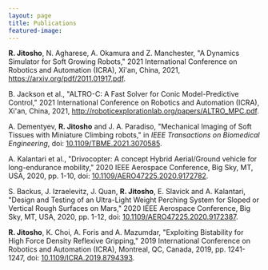 ```yaml
---
layout: page
title: Publications
featured-image:
---
```


**R. Jitosho**, N. Agharese, A. Okamura and Z. Manchester, "A Dynamics Simulator for Soft Growing Robots," 2021 International Conference on Robotics and Automation (ICRA), Xi'an, China, 2021, <a href="https://arxiv.org/pdf/2011.01917.pdf">https://arxiv.org/pdf/2011.01917.pdf</a>.

B. Jackson et al., "ALTRO-C: A Fast Solver for Conic Model-Predictive Control," 2021 International Conference on Robotics and Automation (ICRA), Xi'an, China, 2021, <a href="http://roboticexplorationlab.org/papers/ALTRO_MPC.pdf">http://roboticexplorationlab.org/papers/ALTRO_MPC.pdf</a>.

A. Dementyev, **R. Jitosho** and J. A. Paradiso, "Mechanical Imaging of Soft Tissues with Miniature Climbing robots," in *IEEE Transactions on Biomedical Engineering*, doi: <a href="https://doi.org/10.1109/TBME.2021.3070585">10.1109/TBME.2021.3070585</a>.

A. Kalantari et al., "Drivocopter: A concept Hybrid Aerial/Ground vehicle for long-endurance mobility," 2020 IEEE Aerospace Conference, Big Sky, MT, USA, 2020, pp. 1-10, doi: <a href="https://doi.org/10.1109/AERO47225.2020.9172782">10.1109/AERO47225.2020.9172782</a>.

S. Backus, J. Izraelevitz, J. Quan, **R. Jitosho**, E. Slavick and A. Kalantari, "Design and Testing of an Ultra-Light Weight Perching System for Sloped or Vertical Rough Surfaces on Mars," 2020 IEEE Aerospace Conference, Big Sky, MT, USA, 2020, pp. 1-12, doi: <a href="https://doi.org/10.1109/AERO47225.2020.9172387">10.1109/AERO47225.2020.9172387</a>.

**R. Jitosho**, K. Choi, A. Foris and A. Mazumdar, "Exploiting Bistability for High Force Density Reflexive Gripping," 2019 International Conference on Robotics and Automation (ICRA), Montreal, QC, Canada, 2019, pp. 1241-1247, doi: <a href="https://doi.org/10.1109/ICRA.2019.8794393">10.1109/ICRA.2019.8794393</a>.
